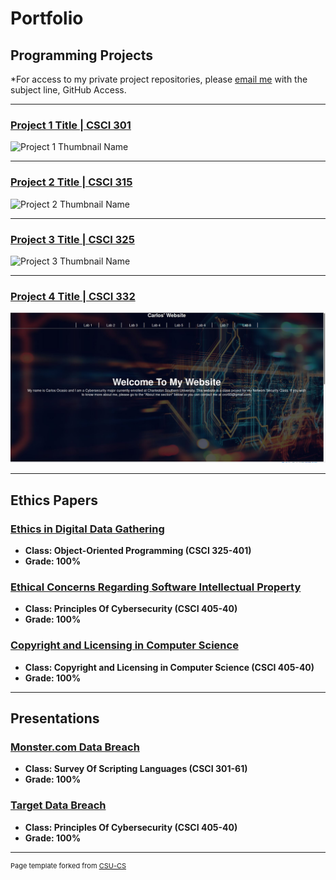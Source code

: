 Portfolio
=========

Programming Projects
--------------------

*For access to my private project repositories, please [email me](mailto:CROcasioRodriguez@csustudent.net?subject=GitHub%20Access) with the subject line, GitHub Access.

---
### [Project 1 Title | CSCI 301](project1)

![Project 1 Thumbnail Name](images/dummy_thumbnail.jpg)

---
### [Project 2 Title | CSCI 315](project2)

![Project 2 Thumbnail Name](images/dummy_thumbnail.jpg)

---
### [Project 3 Title | CSCI 325](project3)

![Project 3 Thumbnail Name](images/dummy_thumbnail.jpg)

---
### [Project 4 Title | CSCI 332](project4)

![Project 4 Thumbnail Name](https://github.com/Xcar17/Xcar17.github.io/blob/master/Website/Website1.JPG)

---

Ethics Papers
-------------

### [Ethics in Digital Data Gathering](/pdf/Paper-1.pdf)

-   **Class: Object-Oriented Programming (CSCI 325-401)**  
-   **Grade: 100%**

### [Ethical Concerns Regarding Software Intellectual Property](/pdf/Paper-2.pdf)

-   **Class: Principles Of Cybersecurity (CSCI 405-40)** 
-   **Grade: 100%**

### [Copyright and Licensing in Computer Science](/pdf/Paper-3.pdf)

-   **Class: Copyright and Licensing in Computer Science (CSCI 405-40)** 
-   **Grade: 100%**

---

Presentations
-------------

### [Monster.com Data Breach](/pdf/presentation-1.pdf)

- **Class: Survey Of Scripting Languages (CSCI 301-61)** 
- **Grade: 100%**


### [Target Data Breach](/pdf/presentation-2.pdf)

- **Class: Principles Of Cybersecurity (CSCI 405-40)** 
- **Grade: 100%**

---

<p style="font-size:11px">Page template forked from <a href="https://github.com/csu-cs/csci-portfolio">CSU-CS</a></p>
<!-- Remove above link if you don't want to attributive -->
